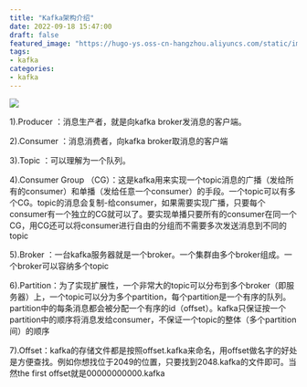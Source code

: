 ```yaml
---
title: "Kafka架构介绍"
date: 2022-09-18 15:47:00
draft: false
featured_image: "https://hugo-ys.oss-cn-hangzhou.aliyuncs.com/static/img/kafka.png"
tags:
- kafka
categories:
- kafka
---
```

![](https://img-blog.csdn.net/20180919100956234?watermark/2/text/aHR0cHM6Ly9ibG9nLmNzZG4ubmV0L3lzXzIzMDAxNA==/font/5a6L5L2T/fontsize/400/fill/I0JBQkFCMA==/dissolve/70)

1).Producer ：消息生产者，就是向kafka broker发消息的客户端。

2).Consumer ：消息消费者，向kafka broker取消息的客户端

3).Topic ：可以理解为一个队列。

4).Consumer Group （CG）：这是kafka用来实现一个topic消息的广播（发给所有的consumer）和单播（发给任意一个consumer）的手段。一个topic可以有多个CG。topic的消息会复制-给consumer，如果需要实现广播，只要每个consumer有一个独立的CG就可以了。要实现单播只要所有的consumer在同一个CG，用CG还可以将consumer进行自由的分组而不需要多次发送消息到不同的topic

5).Broker ：一台kafka服务器就是一个broker。一个集群由多个broker组成。一个broker可以容纳多个topic

6).Partition：为了实现扩展性，一个非常大的topic可以分布到多个broker（即服务器）上，一个topic可以分为多个partition，每个partition是一个有序的队列。partition中的每条消息都会被分配一个有序的id（offset）。kafka只保证按一个partition中的顺序将消息发给consumer，不保证一个topic的整体（多个partition间）的顺序

7).Offset：kafka的存储文件都是按照offset.kafka来命名，用offset做名字的好处是方便查找。例如你想找位于2049的位置，只要找到2048.kafka的文件即可。当然the first offset就是00000000000.kafka
